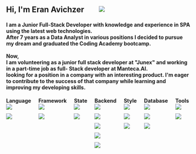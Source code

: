    <h2 align="left" style="
   display: flex;
   align-items: center;
   justify-content: flex-start;
   gap: 40px;">Hi, I'm Eran Avichzer
      <a style="height: 20px" target="#blank" href="https://www.linkedin.com/in/eran-avichzer/">
         <img src="https://img.shields.io/badge/linkedin-0077B5?logo=linkedin&logoColor=white&style=flat">
      </a>
   </h2>
   <h4 align="left">I am a Junior Full-Stack Developer with knowledge and experience in SPA using the latest web
      technologies.
      <br />
      After 7 years as a Data Analyst in various positions I decided to pursue my dream and graduated the Coding Academy
      bootcamp.
      <br /> <br />
      Now,
      <br />
      I am volunteering as a junior full stack developer at "Junex" and working in a part-time job as full- Stack
      developer
      at Manteca.AI.
      <br />
      looking for a position in a company with an interesting product.
      I'm eager to contribute to the success of that company while learning and improving my developing skills.
   </h4>

   <div style="display: flex;gap: 20px;">
      <div>
         <h4 align="left" style="margin: 0">Language </h4>
         <div style="display: flex;flex-direction: column;gap: 10px;align-items: flex-start;">
            <img src="https://img.shields.io/badge/JavaScript-F7DF1E?logo=javascript&logoColor=black&style=flat" />
            <img src="https://img.shields.io/badge/TypeScript-3178C6?logo=typescript&logoColor=black&style=flat" />
         </div>
      </div>
      <div>
         <h4 align="left" style="margin: 0">Framework </h4>
         <div style="display: flex;flex-direction: column;gap: 10px;align-items: flex-start;">
            <img src="https://img.shields.io/badge/React.js-61DAFB?logo=react&logoColor=black&style=flat" />
            <img src="https://img.shields.io/badge/Vue.js-4FC08D?logo=vue.js&logoColor=black&style=flat" />
         </div>
      </div>
      <div>
         <h4 align="left" style="margin: 0">State</h4>
         <div style="display: flex;flex-direction: column;gap: 10px;align-items: flex-start;">
            <img src="https://img.shields.io/badge/Redux-764ABC?logo=Redux&logoColor=black&style=flat" />
            <img src="https://img.shields.io/badge/MobX-FF9955?logo=MobX&logoColor=black&style=flat" />
         </div>
      </div>
      <div>
         <h4 align="left" style="margin: 0">Backend</h4>
         <div style="display: flex;flex-direction: column;gap: 10px;align-items: flex-start;">
            <img src="https://img.shields.io/badge/Node.js-339933?logo=Node.js&logoColor=black&style=flat" />
            <img src="https://img.shields.io/badge/Express-000000?logo=Express&logoColor=white&style=flat" />
            <img src="https://img.shields.io/badge/axios-5A29E4?logo=axios&logoColor=black&style=flat" />
            <img src="https://img.shields.io/badge/socket.io-010101?logo=socket.io&logoColor=white&style=flat" />
            <img src="https://img.shields.io/badge/cron-000000?logo=cron&logoColor=white&style=flat" />
         </div>
      </div>
      <div>
         <h4 align="left" style="margin: 0">Style</h4>
         <div style="display: flex;flex-direction: column;gap: 10px;align-items: flex-start;">
            <img src="https://img.shields.io/badge/Scss-CC6699?logo=sass&logoColor=black&style=flat" />
            <img src="https://img.shields.io/badge/Bootstrap-7952B3?&logo=bootstrap&logoColor=black&style=flat" />
            <img src="https://img.shields.io/badge/MUI-007FFF?&logo=MUI&logoColor=black&style=flat" />
         </div>
      </div>
      <div>
         <h4 align="left" style="margin: 0">Database</h4>
         <div style="display: flex;flex-direction: column;gap: 10px;align-items: flex-start;">
            <img src="https://img.shields.io/badge/MongoDB-47A248?logo=mongodb&logoColor=black&style=flat" />
            <img src="https://img.shields.io/badge/SQL Server-CC2927?logo=microsoft+sql+server&logoColor=black&style=flat" />
            <img src="https://img.shields.io/badge/MySql-4479A1?logo=MySql&logoColor=black&style=flat" />
         </div>
      </div>
      <div>
         <h4 align="left" style="margin: 0">Tools</h4>
         <div style="display: flex;flex-direction: column;gap: 10px;align-items: flex-start;">
            <img src="https://img.shields.io/badge/GitHub-181717?logo=github&logoColor=black&style=flat" />
            <img src="https://img.shields.io/badge/Visual Studio Code-007ACC?logo=visual+studio+code&logoColor=white&style=flat" />
         </div>
      </div>
   </div>
